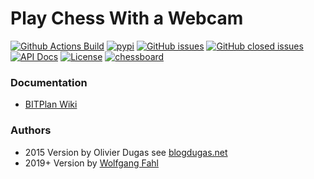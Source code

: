 # Play Chess With a Webcam

[![Github Actions Build](https://github.com/WolfgangFahl/play-chess-with-a-webcam/actions/workflows/build.yml/badge.svg)](https://github.com/WolfgangFahl/play-chess-with-a-webcam/actions/workflows/build.yml)
[![pypi](https://img.shields.io/pypi/pyversions/play-chess-with-a-webcam)](https://pypi.org/project/play-chess-with-a-webcam/)
[![GitHub issues](https://img.shields.io/github/issues/WolfgangFahl/play-chess-with-a-webcam.svg)](https://github.com/WolfgangFahl/play-chess-with-a-webcam/issues)
[![GitHub closed issues](https://img.shields.io/github/issues-closed/WolfgangFahl/play-chess-with-a-webcam.svg)](https://github.com/WolfgangFahl/play-chess-with-a-webcam/issues/?q=is%3Aissue+is%3Aclosed)
[![API Docs](https://img.shields.io/badge/API-Documentation-blue)](https://WolfgangFahl.github.io/play-chess-with-a-webcam/)
[![License](https://img.shields.io/github/license/WolfgangFahl/play-chess-with-a-webcam.svg)](https://www.apache.org/licenses/LICENSE-2.0)
[![chessboard](http://wiki.bitplan.com/images/wiki/f/f9/PlayChessWithAWebCam2019-10-26.png)](http://wiki.bitplan.com/index.php/PlayChessWithAWebCam)

### Documentation
* [BITPlan Wiki](http://wiki.bitplan.com/index.php/PlayChessWithAWebCam)

### Authors
* 2015  Version by Olivier Dugas see [blogdugas.net](http://blogdugas.net/blog/2015/05/18/play-chess-with-a-webcam/)
* 2019+ Version by [Wolfgang Fahl](http://www.bitplan.com/Wolfgang_Fahl)
